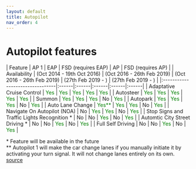 ```yaml
---
layout: default
title: Autopilot
nav_order: 4
---
```


# Autopilot features

| Feature                            | AP 1 | EAP | FSD (requires EAP) | AP | FSD (requires AP) |
| Availability | (Oct 2014 - 19th Oct 2016)  |  (Oct 2016 - 26th Feb 2019) |  (Oct 2016 - 26th Feb 2019) | (27th Feb 2019 - ) | (27th Feb 2019 - ) |
|:--------------------------------|:------|:------|:------|:------|:------|
| Adaptative Cruise Control | <span style="color:green">Yes</span> | <span style="color:green">Yes</span> | <span style="color:green">Yes</span> | <span style="color:green">Yes</span> | <span style="color:green">Yes</span> |
| Autosteer | <span style="color:green">Yes</span> | <span style="color:green">Yes</span> | <span style="color:green">Yes</span> | <span style="color:green">Yes</span> | <span style="color:green">Yes</span> |
| Summon | <span style="color:green">Yes</span> | <span style="color:green">Yes</span> | <span style="color:green">Yes</span> | No | <span style="color:green">Yes</span> |
| Autopark | <span style="color:green">Yes</span> | <span style="color:green">Yes</span> | <span style="color:green">Yes</span> | No | <span style="color:green">Yes</span> |
| Auto Lane Change | <span style="color:green">Yes**</span> | <span style="color:green">Yes</span> | <span style="color:green">Yes</span> | No | <span style="color:green">Yes</span> |
| Navigate On Autopilot (NOA) | No | <span style="color:green">Yes</span> | <span style="color:green">Yes</span> | No | <span style="color:green">Yes</span> |
| Stop Signs and Traffic Lights Recognition * | No | No | <span style="color:green">Yes</span> | No | <span style="color:green">Yes</span> |
| Automtic City Street Driving * | No | No | <span style="color:green">Yes</span> | No | <span style="color:green">Yes</span> |
| Full Self Driving | No | No | <span style="color:green">Yes</span> | No | <span style="color:green">Yes</span> |

<span>* Feature will be available in the future</span>
<br>
** Autopilot 1 will make the car change lanes if you manually initiate it by activating your turn signal. It will not change lanes entirely on its own.
<br>
<a href="https://www.currentautomotive.com/tesla-changes-autopilot-feature-availability/?fbclid=IwAR2LDW4RYAewvi_Oul4PwVFEO1tBRcKpQEoh4HBK3IG4kq3AqF787aWL_tY">source</a>


